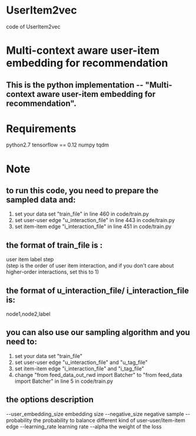 # UserItem2vec
code of UserItem2vec

# Multi-context aware user-item embedding for recommendation
## This is the python implementation -- "Multi-context aware user-item embedding for recommendation".


# Requirements
python2.7
tensorflow == 0.12
numpy
tqdm


# Note
## to run this code, you need to prepare the sampled data and:
1. set your data set  "train_file" in line 460 in code/train.py 
2. set user-user edge  "u_interaction_file" in line 443 in code/train.py
3. set item-item edge  "i_interaction_file" in line 451 in code/train.py

## the format of train_file is :
user item label step  
(step is the order of user item interaction, and if you don't care about higher-order interactions, set this to 1)

## the format of  u_interaction_file/ i_interaction_file is:
node1,node2,label 


## you can also use our sampling algorithm and you need to:
1.  set your data set  "train_file" 
2.  set user-user edge  "u_interaction_file" and "u_tag_file" 
3.  set item-item edge "i_interaction_file" and "i_tag_file" 
4.  change "from feed_data_out_rwd import Batcher" to "from feed_data import Batcher" in line 5 in code/train.py

## the options description 
--user_embedding_size  embedding size
--negative_size   negative sample
--probability     the probability to balance different kind of user-user/item-item edge
--learning_rate   learning rate
--alpha           the weight of the loss


